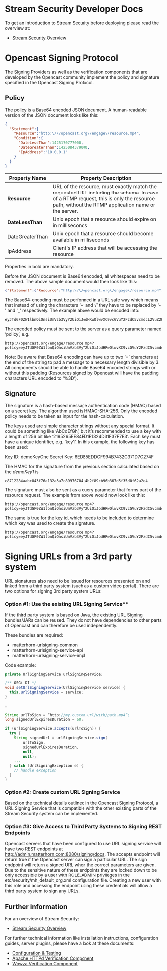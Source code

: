 Stream Security Developer Docs
=================
To get an introduction to Stream Security before deploying please read the overview at:

* [Stream Security Overview](../admin/overview/stream-security)

# Opencast Signing Protocol
The Signing Providers as well as the verification components that are developed by the Opencast community implement the policy and signature specified in the Opencast Signing Protocol. 

## Policy
The policy is a Base64 encoded JSON document. A human-readable version of the JSON document looks like this:

```json
{
  "Statement":{
    "Resource":"http:\/\/opencast.org\/engage\/resource.mp4",
    "Condition":{
      "DateLessThan":1425170777000,
      "DateGreaterThan":1425084379000,
      "IpAddress":"10.0.0.1"
    }
  }
}
```

|Property Name|Property Description|
|------|-----|
|**Resource**| URL of the resource, must exactly match the requested URL including the schema. In case of a RTMP request, this is only the resource path, without the RTMP application name or the server.|
|**DateLessThan**| Unix epoch that a resource should expire on in milliseconds|
|DateGreaterThan | Unix epoch that a resource should become available in milliseconds|
|IpAddress| Client's IP address that will be accessing the resource|

Properties in bold are mandatory.

Before the JSON document is Base64 encoded, all whitespaces need to be removed. The above sample document would then look like this:

```json
{"Statement":{"Resource":"http:\/\/opencast.org\/engage\/resource.mp4","Condition":{"DateLessThan":1425170777000,"DateGreaterThan":1425084379000,"IpAddress":"10.0.0.1"}}}
```

The Base64-encoding must be performed in a URL safe way which means that instead of using the characters ‘+’ and ‘/’ they have to be replaced by '-' and '_' respectively. The example above would be encoded into:

    eyJTdGF0ZW1lbnQiOnsiUmVzb3VyY2UiOiJodHRwOlwvXC9vcGVuY2FzdC5vcmdcL2VuZ2FnZVwvcmVzb3VyY2UubXA0IiwiQ29uZGl0aW9uIjp7IkRhdGVMZXNzVGhhbiI6MTQyNTE3MDc3NzAwMCwiRGF0ZUdyZWF0ZXJUaGFuIjoxNDI1MDg0Mzc5MDAwLCJJcEFkZHJlc3MiOiIxMC4wLjAuMSJ9fX0=
The encoded policy must be sent to the server as a query parameter named ‘policy’, e.g.

    http://opencast.org/engage/resource.mp4?policy=eyJTdGF0ZW1lbnQiOnsiUmVzb3VyY2UiOiJodHRwOlwvXC9vcGVuY2FzdC5vcmdcL2VuZ2FnZVwvcmVzb3VyY2UubXA0IiwiQ29uZGl0aW9uIjp7IkRhdGVMZXNzVGhhbiI6MTQyNTE3MDc3NzAwMCwiRGF0ZUdyZWF0ZXJUaGFuIjoxNDI1MDg0Mzc5MDAwLCJJcEFkZHJlc3MiOiIxMC4wLjAuMSJ9fX0

Note: Be aware that Base64 encoding can have up to two ‘=’ characters at the end of the string to pad a message to a necessary length divisible by 3. All components should be able to handle Base64 encoded strings with or without this padding (Resources signed by Opencast will have the padding characters URL encoded to ‘%3D’).

## Signature
The signature is a hash-based message authentication code (HMAC) based on a secret key. The algorithm used is HMAC-SHA-256. Only the encoded policy needs to be taken as input for the hash-calculation.

The keys used are simple character strings without any special format. It could be something like ‘AbCdEfGh’, but it’s recommended to use a key with a length of 256 bit like ‘2195265EE84ED1E1324D31F37F7E3’. Each key must have a unique identifier, e.g. ‘key1’. In this example, the following key has been used:

Key ID: demoKeyOne
Secret Key: 6EDB5EDDCF994B7432C371D7C274F

The HMAC for the signature from the previous section calculated based on the *demoKey1* is 

    c8712284aabc843f76a132a3a7c8997670414b2f89cb96b367d5f35d0f62a2e4

The signature must also be sent as a query parameter that forms part of the resource request. The example from above would now look like this:

    http://opencast.org/engage/resource.mp4?policy=eyJTdGF0ZW1lbnQiOnsiUmVzb3VyY2UiOiJodHRwOlwvXC9vcGVuY2FzdC5vcmdcL2VuZ2FnZVwvcmVzb3VyY2UubXA0IiwiQ29uZGl0aW9uIjp7IkRhdGVMZXNzVGhhbiI6MTQyNTE3MDc3NzAwMCwiRGF0ZUdyZWF0ZXJUaGFuIjoxNDI1MDg0Mzc5MDAwLCJJcEFkZHJlc3MiOiIxMC4wLjAuMSJ9fX0&signature=c8712284aabc843f76a132a3a7c8997670414b2f89cb96b367d5f35d0f62a2e4

The same is true for the key id, which needs to be included to determine which key was used to create the signature. 

    http://opencast.org/engage/resource.mp4?policy=eyJTdGF0ZW1lbnQiOnsiUmVzb3VyY2UiOiJodHRwOlwvXC9vcGVuY2FzdC5vcmdcL2VuZ2FnZVwvcmVzb3VyY2UubXA0IiwiQ29uZGl0aW9uIjp7IkRhdGVMZXNzVGhhbiI6MTQyNTE3MDc3NzAwMCwiRGF0ZUdyZWF0ZXJUaGFuIjoxNDI1MDg0Mzc5MDAwLCJJcEFkZHJlc3MiOiIxMC4wLjAuMSJ9fX0&signature=c8712284aabc843f76a132a3a7c8997670414b2f89cb96b367d5f35d0f62a2e4&keyId=demoKeyOne

# Signing URLs from a 3rd party system
URL signatures also need to be issued for resources presented on and linked from a third party system (such as a custom video portal). There are two options for signing 3rd party system URLs:

### Option #1: Use the existing URL Signing Service**

If the third party system is based on Java, the existing URL Signing bundles/JARs can be reused. They do not have dependencies to other parts of Opencast and can therefore be used independently.

These bundles are required:

* matterhorn-urlsigning-common
* matterhorn-urlsigning-service-api
* matterhorn-urlsigning-service-impl

Code example:
```java
private UrlSigningService urlSigningService;

/** OSGi DI */
void setUrlSigningService(UrlSigningService service) {
  this.urlSigningService = service;
}

… 

String urlToSign = “http://my.custom.url/with/path.mp4”;
long signedUrlExpiresDuration = 60;

if (urlSigningService.accepts(urlToSign)) {
  try {
    String signedUrl = urlSigningService.sign(
        urlToSign,
        signedUrlExpiresDuration,
        null,
        null);
    ...
  } catch (UrlSigningException e) {
    // handle exception
  }
}
```

### Option #2: Create custom URL Signing Service

Based on the technical details outlined in the Opencast Signing Protocol, a URL Signing Service that is compatible with the other existing parts of the Stream Security system can be implemented.

### Option #3: Give Access to Third Party Systems to Signing REST Endpoints
Opencast servers that have been configured to use URL signing service will have two REST endpoints at http://admin.matterhorn.com:8080/signing/docs. The accepts endpoint will return true if the Opencast server can sign a particular URL. The sign endpoint will return a signed URL when the correct parameters are given. Due to the sensitive nature of these endpoints they are locked down to be only accessible by a user with ROLE_ADMIN privileges in the etc/security/mh_default_org.xml configuration file. Creating a new user with this role and accessing the endpoint using these credentials will allow a third party system to sign any URLs.

## Further information

For an overview of Stream Security:

* [Stream Security Overview](../admin/overview/stream-security)

For further technical information like installation instructions, configuration guides, server plugins, please have a look at these documents:

* [Configuration & Testing](../admin/configuration/stream-security)
* [Apache HTTPd Verification Component](https://bitbucket.org/opencast-community/apache-httpd-stream-security-plugin)
* [Wowza Verification Component](https://bitbucket.org/opencast-community/wowza-stream-security-plugin)
